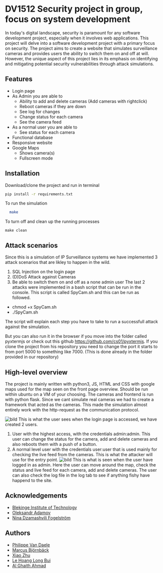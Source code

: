 
# DV1512 Security project in group, focus on system development
In today's digital landscape, security is paramount for any software development project, especially when it involves web applications. This project will delve into a software development project with a primary focus on security. The project aims to create a website that simulates surveillance cameras and provides users the ability to switch them on and off at will. However, the unique aspect of this project lies in its emphasis on identifying and mitigating potential security vulnerabilities through attack simulations.

## Features
- Login page
- As Admin you are able to
   * Ability to add and delete cameras (Add cameras with rightclick)
   * Reboot cameras if they are down
   * See log for changes
   * Change status for each camera
   * See the camera feed
- As a normal user you are able to
   * See status for each camera
- Functional database
- Responsive website
- Google Maps
    * Shows camera(s)
    * Fullscreen mode




## Installation

Download/clone the project and run in terminal
```bash
pip install -r requirements.txt
```
To run the simulation
```bash
  make
```
To turn off and clean up the running processes
```
make clean
```
## Attack scenarios
Since this is a simulation of IP Surveillance systems we have implemented 3 attack scenarios that are likley to happen in the wild.
1. SQL Injection on the login page
2. (D)DoS Attack against Cameras
3. Be able to switch them on and off as a none admin user
The last 2 attacks were implemented in a bash script that can be run in the console. This script is called SpyCam.sh and this can be run as followed.

* chmod +x SpyCam.sh
* ./SpyCam.sh

The script will explain each step you have to take to run a successfull attack against the simulation.

But you can also run it in the browser if you move into the folder called pyxtermjs or check out this github https://github.com/cs01/pyxtermjs.
If you clone the project from his repository you need to change the port it starts to from port 5000 to something like 7000. (This is done already in the folder provided in our repository)


## High-level overview
The project is mainly written with python3, JS, HTML and CSS with google maps used for the map seen on the front page overview. Should be run within ubuntu on a VM of your choosing. 
The cameras and frontend is run with python flask. Since we cant simulate real cameras we had to create a framework that acted as the cameras. 
This made the simulation almost entirely work with the http-request as the communication protocol. 

![bild](https://github.com/PhilippeDaele/DV1512-Sakerhetsprojekt/assets/99668019/0b9295e4-19f4-4c7e-8d66-4e15f4c4eb51)
This is what the user sees when the login page is accessed, we have created 2 users.
1. User with the highest access, with the credentials admin:admin. This user can change the status for the camera, add and delete cameras and also reboots them with a push of a button.
2. A normal level user with the credentials user:user that is used mainly for checking the live feed from the cameras. This is what the attacker will use for the entry point.
![bild](https://github.com/PhilippeDaele/DV1512-Sakerhetsprojekt/assets/99668019/3712f287-9f48-4495-bda9-5bfd8e4f8a83)
This is what is seen when the user have logged in as admin. Here the user can move around the map, check the status and live feed for each camera, add and delete cameras. The user can also check the log file in the log tab to see if anything fishy have happend to the site.

    
## Acknowledgements

- [Blekinge Institute of Technology](www.bth.se)
- [Oleksandr Adamov](https://www.bth.se/?s=Oleksandr%20Adamov&searchtype=employee)
- [Nina Dzamashvili Fogelström](https://www.bth.se/?s=Oleksandr+Adamov&searchtype=employee&employee-filter=&s=Nina+Dzamashvili+Fogelstr%C3%B6m+)


## Authors

- [Philippe Van Daele](https://www.github.com/PhilippeDaele)
- [Marcus Björnbäck](https://github.com/maRkyB0019)
- [Xiao Zhu](https://github.com/imsanqian)
- [Le Hoang Long Bui](https://github.com/LeHoangLong2610)
- [Al Ghaith Ahmad](https://github.com/ghaithahmad)

